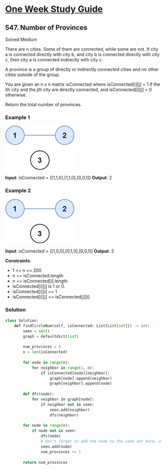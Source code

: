 # [One Week Study Guide](../readme.md)

## 547. Number of Provinces

Solved
Medium

There are n cities. Some of them are connected, while some are not. If city a is connected directly with city b, and city b is connected directly with city c, then city a is connected indirectly with city c.

A province is a group of directly or indirectly connected cities and no other cities outside of the group.

You are given an n x n matrix isConnected where isConnected[i][j] = 1 if the ith city and the jth city are directly connected, and isConnected[i][j] = 0 otherwise.

Return the total number of provinces.

### Example 1

![example 1](images/number-of-provinces-1.jpg)

**Input**: isConnected = [[1,1,0],[1,1,0],[0,0,1]]
**Output**: 2

### Example 2

![example 1](images/number-of-provinces-1.jpg)

**Input**: isConnected = [[1,0,0],[0,1,0],[0,0,1]]
**Output**: 3

**Constraints**:

- 1 <= n <= 200
- n == isConnected.length
- n == isConnected[i].length
- isConnected[i][j] is 1 or 0.
- isConnected[i][i] == 1
- isConnected[i][j] == isConnected[j][i]

### Solution

```Python
class Solution:
    def findCircleNum(self, isConnected: List[List[int]]) -> int:
        seen = set()
        graph = defaultdict(list)

        num_provinces = 0
        n = len(isConnected)

        for node in range(n):
            for neighbor in range(1, n):
                if isConnected[node][neighbor]:
                    graph[node].append(neighbor)
                    graph[neighbor].append(node)

        def dfs(node):
            for neighbor in graph[node]:
                if neighbor not in seen:
                    seen.add(neighbor)
                    dfs(neighbor)

        for node in range(n):
            if node not in seen:
                dfs(node)
                # don't forget to add the node to the seen set here. always forget
                seen.add(node)
                num_provinces += 1

        return num_provinces
```
